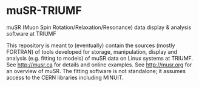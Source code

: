 muSR-TRIUMF
===========

muSR (Muon Spin Rotation/Relaxation/Resonance) data display & analysis software at TRIUMF


This repository is meant to (eventually) contain the sources (mostly FORTRAN) of tools developed for storage, manipulation, display and analysis (e.g. fitting to models) of muSR data on Linux systems at TRIUMF.  See http://musr.ca for details and online examples.  See http://musr.org for an overview of muSR.  The fitting software is not standalone; it assumes access to the CERN libraries including MINUIT.  
